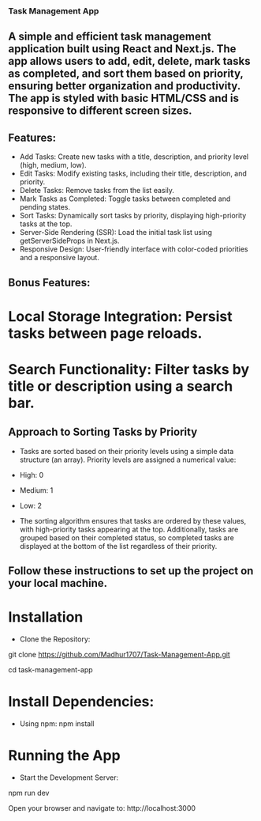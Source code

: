 ### Task Management App

##  A simple and efficient task management application built using React and Next.js. The app allows users to add, edit, delete, mark tasks as completed, and sort them based on priority, ensuring better organization and productivity. The app is styled with basic HTML/CSS and is responsive to different screen sizes. 

## Features: 

* Add Tasks: Create new tasks with a title, description, and priority level (high, medium, low).
* Edit Tasks: Modify existing tasks, including their title, description, and priority.
* Delete Tasks: Remove tasks from the list easily.
* Mark Tasks as Completed: Toggle tasks between completed and pending states.
* Sort Tasks: Dynamically sort tasks by priority, displaying high-priority tasks at the top.
* Server-Side Rendering (SSR): Load the initial task list using getServerSideProps in Next.js.
* Responsive Design: User-friendly interface with color-coded priorities and a responsive layout.

## Bonus Features: 

# Local Storage Integration: Persist tasks between page reloads.
# Search Functionality: Filter tasks by title or description using a search bar.

## Approach to Sorting Tasks by Priority

* Tasks are sorted based on their priority levels using a simple data structure (an array). Priority levels are assigned a numerical value:

*  High: 0
*  Medium: 1
*  Low: 2

*  The sorting algorithm ensures that tasks are ordered by these values, with high-priority tasks appearing at the top. Additionally, tasks are grouped based on their completed status, so completed tasks are displayed at the bottom of the list regardless of their priority.

## Follow these instructions to set up the project on your local machine.

# Installation
* Clone the Repository:

git clone https://github.com/Madhur1707/Task-Management-App.git

cd task-management-app

# Install Dependencies:

* Using npm:
npm install

# Running the App
* Start the Development Server:

npm run dev

Open your browser and navigate to:
http://localhost:3000